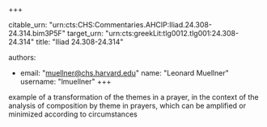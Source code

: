 +++


citable_urn: "urn:cts:CHS:Commentaries.AHCIP:Iliad.24.308-24.314.bim3P5F"
target_urn: "urn:cts:greekLit:tlg0012.tlg001:24.308-24.314"
title: "Iliad 24.308-24.314"

authors:
- email: "muellner@chs.harvard.edu"
  name: "Leonard Muellner"
  username: "lmuellner"
+++

<p>example of a transformation of the themes in a prayer, in the context of the analysis of composition by theme in prayers, which can be amplified or minimized according to circumstances</p>